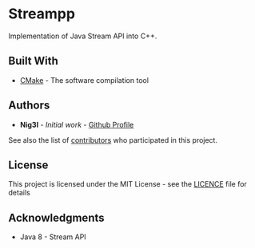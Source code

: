 # Streampp

Implementation of Java Stream API into C++.

## Built With

* [CMake](https://cmake.org/) - The software compilation tool

## Authors

* **Nig3l** - *Initial work* - [Github Profile](https://github.com/Ni-g-3l)

See also the list of [contributors](https://github.com/Ni-g-3l/streampp/graphs/contributors) who participated in this project.

## License

This project is licensed under the MIT License - see the [LICENCE](LICENCE) file for details

## Acknowledgments

* Java 8 - Stream API
